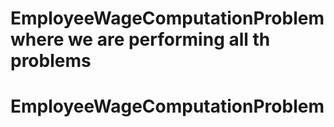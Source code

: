 # EmployeeWageComputationProblem where we are performing all th problems
# EmployeeWageComputationProblem
